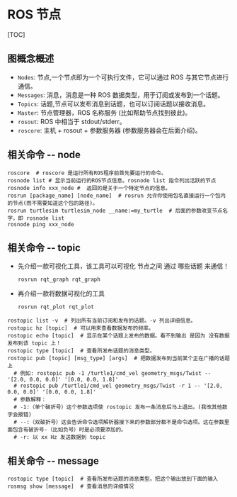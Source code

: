 # ROS 节点

[TOC]

## 图概念概述

* `Nodes`: 节点,一个节点即为一个可执行文件，它可以通过 ROS 与其它节点进行通信。
* `Messages`: 消息，消息是一种 ROS 数据类型，用于订阅或发布到一个话题。
* `Topics`: 话题,节点可以发布消息到话题，也可以订阅话题以接收消息。
* `Master`: 节点管理器，ROS 名称服务 (比如帮助节点找到彼此)。
* `rosout`: ROS 中相当于 stdout/stderr。
* `roscore`: 主机 + rosout + 参数服务器 (参数服务器会在后面介绍)。

## 相关命令 -- node

```shell
roscore  # roscore 是运行所有ROS程序前首先要运行的命令。
rosnode list # 显示当前运行的ROS节点信息。rosnode list 指令列出活跃的节点
rosnode info xxx_node #  返回的是关于一个特定节点的信息。
rosrun [package_name] [node_name]  # rosrun 允许你使用包名直接运行一个包内的节点(而不需要知道这个包的路径)。
rosrun turtlesim turtlesim_node __name:=my_turtle  # 后面的参数改变节点名字，即 rosnode list
rosnode ping xxx_node
```

## 相关命令 -- topic

* 先介绍一款可视化工具，该工具可以可视化 节点之间 通过 哪些话题 来通信！

    ```shell
    rosrun rqt_graph rqt_graph
    ```

* 再介绍一款将数据可视化的工具

    ```shell
    rosrun rqt_plot rqt_plot
    ```

```shell
rostopic list -v  # 列出所有当前订阅和发布的话题。-v 列出详细信息。
rostopic hz [topic]  # 可以用来查看数据发布的频率。
rostopic echo [topic]  # 显示在某个话题上发布的数据。看不到输出 是因为 没有数据发布到该 topic 上！
rostopic type [topic]  # 查看所发布话题的消息类型。
rostopic pub [topic] [msg_type] [args]  # 把数据发布到当前某个正在广播的话题上
  # 例如: rostopic pub -1 /turtle1/cmd_vel geometry_msgs/Twist -- '[2.0, 0.0, 0.0]' '[0.0, 0.0, 1.8]'
  # rostopic pub /turtle1/cmd_vel geometry_msgs/Twist -r 1 -- '[2.0, 0.0, 0.0]' '[0.0, 0.0, 1.8]'
  # 参数解释：
  # -1:（单个破折号）这个参数选项使 rostopic 发布一条消息后马上退出。(我改其他数字会报错)
  # --:（双破折号）这会告诉命令选项解析器接下来的参数部分都不是命令选项。这在参数里面包含有破折号-（比如负号）时是必须要添加的。
  # -r: 以 xx Hz 发送数据到 topic
```

## 相关命令 -- message

```shell
rostopic type [topic]  # 查看所发布话题的消息类型。把这个输出放到下面的输入
rosmsg show [message]  # 查看消息的详细情况
```
